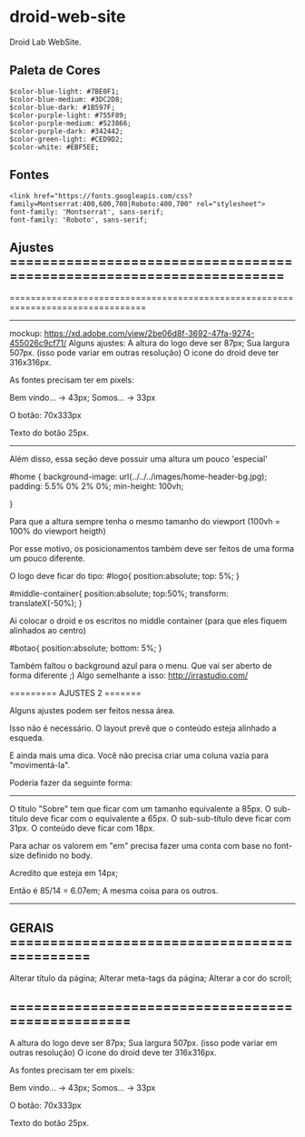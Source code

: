 # droid-web-site
Droid Lab WebSite.

## Paleta de Cores

```
$color-blue-light: #7BE0F1;
$color-blue-medium: #3DC2D8;
$color-blue-dark: #1B597F;
$color-purple-light: #755F89;
$color-purple-medium: #523866;
$color-purple-dark: #342442;
$color-green-light: #CED9D2;
$color-white: #EBF5EE;
```

## Fontes

```
<link href="https://fonts.googleapis.com/css?family=Montserrat:400,600,700|Roboto:400,700" rel="stylesheet">
font-family: 'Montserrat', sans-serif;
font-family: 'Roboto', sans-serif;
```

## Ajustes =====================================================================
================================================================================

---
mockup: https://xd.adobe.com/view/2be06d8f-3692-47fa-9274-455026c9cf71/
Alguns ajustes:
A altura do logo deve ser 87px; Sua largura 507px. (isso pode variar em outras resolução)
O icone do droid deve ter 316x316px.

As fontes precisam ter em pixels:

Bem vindo... -> 43px;
Somos... -> 33px

O botão:
70x333px

Texto do botão 25px.

---

Além disso, essa seção deve possuir uma altura um pouco  'especial'

#home {
background-image: url(../../../images/home-header-bg.jpg);
padding: 5.5% 0% 2% 0%;
min-height: 100vh;

}

Para que a altura sempre tenha o mesmo tamanho do viewport (100vh = 100% do viewport heigth)

Por esse motivo, os posicionamentos também deve ser feitos de uma forma um pouco diferente.

O logo deve ficar do tipo:
#logo{
position:absolute;
top: 5%;
}

#middle-container{
position:absolute;
top:50%;
transform: translateX(-50%);
}

Ai colocar o droid e os escritos no middle container (para que eles fiquem alinhados ao centro)

#botao{
position:absolute;
bottom: 5%;
}

Também faltou o background azul para o menu. Que vai ser aberto de forma diferente ;)
Algo semelhante a isso: http://irrastudio.com/


========= AJUSTES 2 =======


Alguns ajustes podem ser feitos nessa área.
<div class="col-lg-2"></div>

Isso não é necessário. O layout prevê que o conteúdo esteja alinhado a esqueda.

E ainda mais uma dica. Você não precisa criar uma coluna vazia para "movimentá-la".

Poderia fazer da seguinte forma:
<div class="col-lg-6 col-offset-lg-2"></div>

---

O título  "Sobre" tem que ficar com um tamanho equivalente a 85px.
O sub-título deve ficar com o equivalente a 65px.
O sub-sub-título deve ficar com 31px.
O conteúdo deve ficar com 18px.

Para achar os valorem em "em" precisa fazer uma conta com base no font-size definido no body.

Acredito que esteja em 14px;

Então é 85/14 = 6.07em;
A mesma coisa para os outros.

-------------------------------

## GERAIS =============================================
Alterar título da página;
Alterar meta-tags da página;
Alterar a cor do scroll;
## ==================================================

A altura do logo deve ser 87px; Sua largura 507px. (isso pode variar em outras resolução)
O icone do droid deve ter 316x316px.

As fontes precisam ter em pixels:

Bem vindo... -> 43px;
Somos... -> 33px

O botão:
70x333px

Texto do botão 25px.


